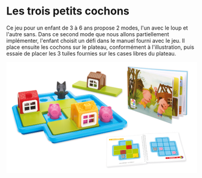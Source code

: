 # Les trois petits cochons

Ce jeu pour un enfant de 3 à 6 ans propose 2 modes, l'un avec le loup et l'autre sans.
Dans ce second mode que nous allons partiellement implémenter, l'enfant choisit un défi dans le manuel fourni avec le jeu.
Il place ensuite les cochons sur le plateau, conformément à l'illustration, puis essaie de placer les 3 tuiles fournies sur les cases libres du plateau.

![](images/SG-023-Three-Little-Piggies-Deluxe-(Productshot+booklet)_1.jpg)